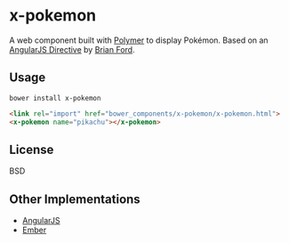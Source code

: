 # x-pokemon

A web component built with [Polymer](http://polymer-project.org) to display Pokémon.
Based on an [AngularJS Directive](http://plnkr.co/edit/xfRpUhIjGTC7g4Pi75kj?p=preview)
by [Brian Ford](https://github.com/btford).

## Usage

`bower install x-pokemon`

```html
<link rel="import" href="bower_components/x-pokemon/x-pokemon.html">
<x-pokemon name="pikachu"></x-pokemon>
```

## License

BSD

## Other Implementations

- [AngularJS](https://github.com/gdi2290/angular-pokemon)
- [Ember](http://emberjs.jsbin.com/AYegOHI/1/edit)
